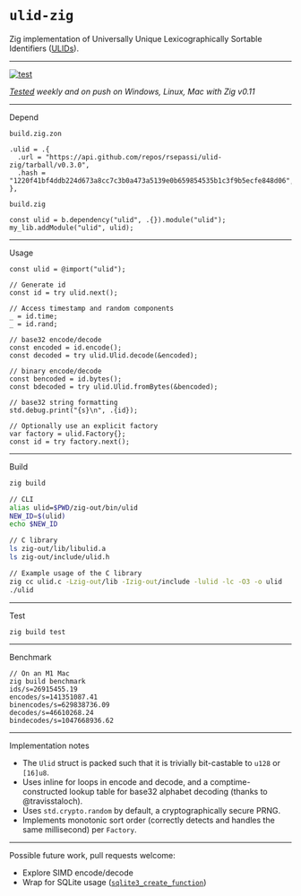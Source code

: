 # `ulid-zig`

Zig implementation of Universally Unique Lexicographically Sortable Identifiers ([ULIDs](https://github.com/ulid/spec)).

---

[![test](https://github.com/rsepassi/ulid-zig/actions/workflows/zig.yml/badge.svg)](https://github.com/rsepassi/ulid-zig/actions/workflows/zig.yml)

*[Tested]([https://github.com/rsepassi/ulid-zig/actions/workflows/zig.yml](https://github.com/rsepassi/ulid-zig/actions/workflows/zig.yml?query=branch%3Amain))
weekly and on push on Windows, Linux, Mac with Zig v0.11*

---

Depend

`build.zig.zon`
```zig
.ulid = .{
  .url = "https://api.github.com/repos/rsepassi/ulid-zig/tarball/v0.3.0",
  .hash = "1220f41bf4ddb224d673a8cc7c3b0a473a5139e0b659854535b1c3f9b5ecfe848d06",
},
```

`build.zig`
```zig
const ulid = b.dependency("ulid", .{}).module("ulid");
my_lib.addModule("ulid", ulid);
```
---
Usage
```zig
const ulid = @import("ulid");

// Generate id
const id = try ulid.next();

// Access timestamp and random components
_ = id.time;
_ = id.rand;

// base32 encode/decode
const encoded = id.encode();
const decoded = try ulid.Ulid.decode(&encoded);

// binary encode/decode
const bencoded = id.bytes();
const bdecoded = try ulid.Ulid.fromBytes(&bencoded);

// base32 string formatting
std.debug.print("{s}\n", .{id});

// Optionally use an explicit factory
var factory = ulid.Factory{};
const id = try factory.next();
```

---

Build

```bash
zig build

// CLI
alias ulid=$PWD/zig-out/bin/ulid
NEW_ID=$(ulid)
echo $NEW_ID

// C library
ls zig-out/lib/libulid.a
ls zig-out/include/ulid.h

// Example usage of the C library
zig cc ulid.c -Lzig-out/lib -Izig-out/include -lulid -lc -O3 -o ulid
./ulid
```

---

Test
```
zig build test
```
---
Benchmark

```
// On an M1 Mac
zig build benchmark
ids/s=26915455.19
encodes/s=141351087.41
binencodes/s=629838736.09
decodes/s=46610268.24
bindecodes/s=1047668936.62
```
---

Implementation notes

* The `Ulid` struct is packed such that it is trivially bit-castable to `u128` or `[16]u8`.
* Uses inline for loops in encode and decode, and a comptime-constructed lookup table for
  base32 alphabet decoding (thanks to @travisstaloch).
* Uses `std.crypto.random` by default, a cryptographically secure PRNG.
* Implements monotonic sort order (correctly detects and handles the same
  millisecond) per `Factory`.

---

Possible future work, pull requests welcome:

* Explore SIMD encode/decode
* Wrap for SQLite usage ([`sqlite3_create_function`](https://www.sqlite.org/c3ref/create_function.html))
